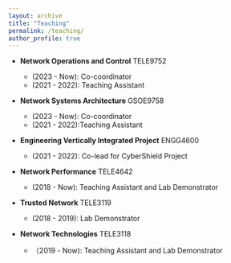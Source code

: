 ```yaml
---
layout: archive
title: "Teaching"
permalink: /teaching/
author_profile: true
---
```


<!-- {% include base_path %}

{% for post in site.teaching reversed %}
  {% include archive-single.html %}
{% endfor %} -->

* **Network Operations and Control** TELE9752
  * (2023 - Now): Co-coordinator
  * (2021 - 2022): Teaching Assistant

* **Network Systems Architecture** GSOE9758
  * (2023 - Now): Co-coordinator
  * (2021 - 2022):Teaching Assistant

* **Engineering Vertically Integrated Project** ENGG4600
  * (2021 - 2022): Co-lead for CyberShield Project

* **Network Performance** TELE4642
  * (2018 - Now): Teaching Assistant and Lab Demonstrator

* **Trusted Network** TELE3119
  * (2018 - 2019): Lab Demonstrator

* **Network Technologies** TELE3118
  * （2019 - Now): Teaching Assistant and Lab Demonstrator



